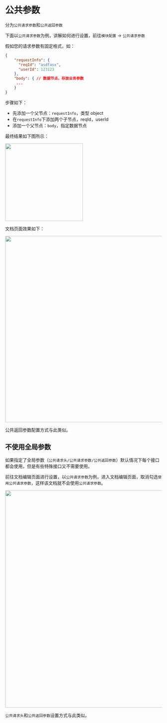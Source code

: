 # 公共参数

分为`公共请求参数`和`公共返回参数`

下面以`公共请求参数`为例，讲解如何进行设置，前往`模块配置` -> `公共请求参数`

假如您的请求参数有固定格式，如：

```json
{
    "requestInfo": {
      "reqId": "asdfasx",
      "userId": 123123
    },
    "body": { // 数据节点，存放业务参数
     ...
    }
}
```

步骤如下：

- 先添加一个父节点：`requestInfo`，类型 object
- 在`requestInfo`下添加两个子节点，reqId，userId
- 添加一个父节点：`body`，指定数据节点

最终结果如下图所示：

<img src="./static/help/images/global1.png" style="height: 250px" />

文档页面效果如下：

<img src="./static/help/images/global2.png" style="width: 600px" />

公共返回参数配置方式与此类似。


## 不使用全局参数

如果指定了全局参数（`公共请求头/公共请求参数/公共返回参数`）默认情况下每个接口都会使用，但是有些特殊接口又不需要使用。

前往文档编辑页面进行设置，以`公共请求参数`为例，进入文档编辑页面，取消勾选`使用公共请求参数`，这样该文档就不会使用`公共请求参数`。

<img src="./static/help/images/global3.png" style="width: 700px" />

`公共请求头`和`公共返回参数`设置方式与此类似。